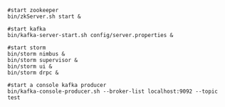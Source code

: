     #start zookeeper 
    bin/zkServer.sh start &    

    #start kafka
    bin/kafka-server-start.sh config/server.properties &    

    #start storm
    bin/storm nimbus &
    bin/storm supervisor &
    bin/storm ui &
    bin/storm drpc &    

    #start a console kafka producer
    bin/kafka-console-producer.sh --broker-list localhost:9092 --topic test